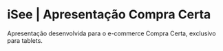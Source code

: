 # iSee | Apresentação Compra Certa
Apresentação desenvolvida para o e-commerce Compra Certa, exclusivo para tablets.
